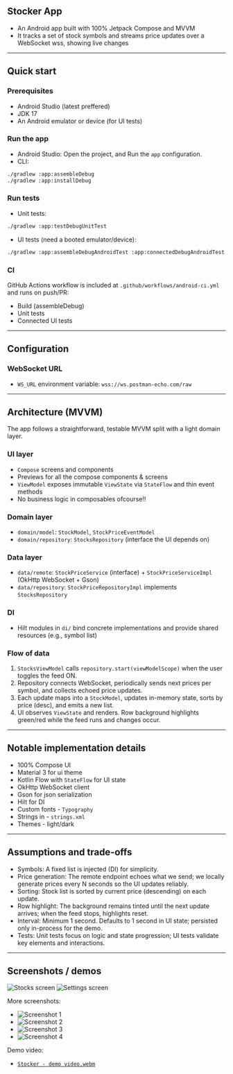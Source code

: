 ## Stocker App
- An Android app built with 100% Jetpack Compose and MVVM
- It tracks a set of stock symbols and streams price updates over a WebSocket wss, showing live changes

---

## Quick start

### Prerequisites
- Android Studio (latest preffered)
- JDK 17
- An Android emulator or device (for UI tests)

### Run the app
- Android Studio: Open the project, and Run the `app` configuration.
- CLI:
```bash
./gradlew :app:assembleDebug
./gradlew :app:installDebug
```

### Run tests
- Unit tests:
```bash
./gradlew :app:testDebugUnitTest
```
- UI tests (need a booted emulator/device):
```bash
./gradlew :app:assembleDebugAndroidTest :app:connectedDebugAndroidTest
```

### CI
GitHub Actions workflow is included at `.github/workflows/android-ci.yml` and runs on push/PR:
- Build (assembleDebug)
- Unit tests
- Connected UI tests

---

## Configuration

### WebSocket URL
- `WS_URL` environment variable: `wss://ws.postman-echo.com/raw`

---

## Architecture (MVVM)

The app follows a straightforward, testable MVVM split with a light domain layer.

### UI layer
- `Compose` screens and components
- Previews for all the compose components & screens
- `ViewModel` exposes immutable `ViewState` via `StateFlow` and thin event methods
- No business logic in composables ofcourse!!

### Domain layer
- `domain/model`: `StockModel`, `StockPriceEventModel`
- `domain/repository`: `StocksRepository` (interface the UI depends on)

### Data layer
- `data/remote`: `StockPriceService` (interface) + `StockPriceServiceImpl` (OkHttp WebSocket + Gson)
- `data/repository`: `StockPriceRepositoryImpl` implements `StocksRepository`

### DI
- Hilt modules in `di/` bind concrete implementations and provide shared resources (e.g., symbol list)

### Flow of data
1. `StocksViewModel` calls `repository.start(viewModelScope)` when the user toggles the feed ON.
2. Repository connects WebSocket, periodically sends next prices per symbol, and collects echoed price updates.
3. Each update maps into a `StockModel`, updates in-memory state, sorts by price (desc), and emits a new list.
4. UI observes `ViewState` and renders. Row background highlights green/red while the feed runs and changes occur.

---

## Notable implementation details

- 100% Compose UI
- Material 3 for ui theme
- Kotlin Flow with `StateFlow` for UI state
- OkHttp WebSocket client
- Gson for json serialization
- Hilt for DI
- Custom fonts - `Typography`
- Strings in - `strings.xml`
- Themes - light/dark

---

## Assumptions and trade-offs

- Symbols: A fixed list is injected (DI) for simplicity.
- Price generation: The remote endpoint echoes what we send; we locally generate prices every N seconds so the UI updates reliably.
- Sorting: Stock list is sorted by current price (descending) on each update.
- Row highlight: The background remains tinted until the next update arrives; when the feed stops, highlights reset.
- Interval: Minimum 1 second. Defaults to 1 second in UI state; persisted only in-process for the demo.
- Tests: Unit tests focus on logic and state progression; UI tests validate key elements and interactions.

---

## Screenshots / demos

![Stocks screen](docs/media/Screenshot_20250813_121703.png)
![Settings screen](docs/media/Screenshot_20250813_121718.png)

More screenshots:

- ![Screenshot 1](docs/media/Screenshot_20250813_121737.png)
- ![Screenshot 2](docs/media/Screenshot_20250813_121750.png)
- ![Screenshot 3](docs/media/Screenshot_20250813_145634.png)
- ![Screenshot 4](docs/media/Screenshot_20250813_145847.png)

Demo video:

- [`Stocker - demo video.webm`](docs/media/Stocker%20-%20demo%20video.webm)